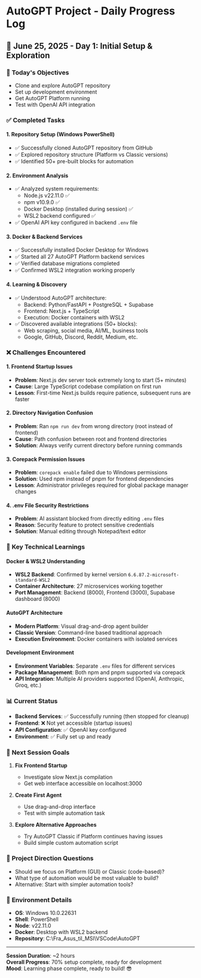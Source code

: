 # AutoGPT Project - Daily Progress Log

## 📅 June 25, 2025 - Day 1: Initial Setup & Exploration

### 🎯 **Today's Objectives**
- Clone and explore AutoGPT repository
- Set up development environment
- Get AutoGPT Platform running
- Test with OpenAI API integration

### ✅ **Completed Tasks**

#### **1. Repository Setup (Windows PowerShell)**
- ✅ Successfully cloned AutoGPT repository from GitHub
- ✅ Explored repository structure (Platform vs Classic versions)
- ✅ Identified 50+ pre-built blocks for automation

#### **2. Environment Analysis**
- ✅ Analyzed system requirements:
  - Node.js v22.11.0 ✅
  - npm v10.9.0 ✅
  - Docker Desktop (installed during session) ✅
  - WSL2 backend configured ✅
- ✅ OpenAI API key configured in backend `.env` file

#### **3. Docker & Backend Services**
- ✅ Successfully installed Docker Desktop for Windows
- ✅ Started all 27 AutoGPT Platform backend services
- ✅ Verified database migrations completed
- ✅ Confirmed WSL2 integration working properly

#### **4. Learning & Discovery**
- ✅ Understood AutoGPT architecture:
  - Backend: Python/FastAPI + PostgreSQL + Supabase
  - Frontend: Next.js + TypeScript
  - Execution: Docker containers with WSL2
- ✅ Discovered available integrations (50+ blocks):
  - Web scraping, social media, AI/ML, business tools
  - Google, GitHub, Discord, Reddit, Medium, etc.

### ❌ **Challenges Encountered**

#### **1. Frontend Startup Issues**
- **Problem**: Next.js dev server took extremely long to start (5+ minutes)
- **Cause**: Large TypeScript codebase compilation on first run
- **Lesson**: First-time Next.js builds require patience, subsequent runs are faster

#### **2. Directory Navigation Confusion**
- **Problem**: Ran `npm run dev` from wrong directory (root instead of frontend)
- **Cause**: Path confusion between root and frontend directories
- **Solution**: Always verify current directory before running commands

#### **3. Corepack Permission Issues**
- **Problem**: `corepack enable` failed due to Windows permissions
- **Solution**: Used npm instead of pnpm for frontend dependencies
- **Lesson**: Administrator privileges required for global package manager changes

#### **4. .env File Security Restrictions**
- **Problem**: AI assistant blocked from directly editing `.env` files
- **Reason**: Security feature to protect sensitive credentials
- **Solution**: Manual editing through Notepad/text editor

### 🧠 **Key Technical Learnings**

#### **Docker & WSL2 Understanding**
- **WSL2 Backend**: Confirmed by kernel version `6.6.87.2-microsoft-standard-WSL2`
- **Container Architecture**: 27 microservices working together
- **Port Management**: Backend (8000), Frontend (3000), Supabase dashboard (8000)

#### **AutoGPT Architecture**
- **Modern Platform**: Visual drag-and-drop agent builder
- **Classic Version**: Command-line based traditional approach
- **Execution Environment**: Docker containers with isolated services

#### **Development Environment**
- **Environment Variables**: Separate `.env` files for different services
- **Package Management**: Both npm and pnpm supported via corepack
- **API Integration**: Multiple AI providers supported (OpenAI, Anthropic, Groq, etc.)

### 📊 **Current Status**
- **Backend Services**: ✅ Successfully running (then stopped for cleanup)
- **Frontend**: ❌ Not yet accessible (startup issues)
- **API Configuration**: ✅ OpenAI key configured
- **Environment**: ✅ Fully set up and ready

### 🎯 **Next Session Goals**
1. **Fix Frontend Startup**
   - Investigate slow Next.js compilation
   - Get web interface accessible on localhost:3000
   
2. **Create First Agent**
   - Use drag-and-drop interface
   - Test with simple automation task
   
3. **Explore Alternative Approaches**
   - Try AutoGPT Classic if Platform continues having issues
   - Build simple custom automation script

### 💭 **Project Direction Questions**
- Should we focus on Platform (GUI) or Classic (code-based)?
- What type of automation would be most valuable to build?
- Alternative: Start with simpler automation tools?

### 🔧 **Environment Details**
- **OS**: Windows 10.0.22631
- **Shell**: PowerShell
- **Node**: v22.11.0
- **Docker**: Desktop with WSL2 backend
- **Repository**: C:\Fra_Asus_til_MSI\VSCode\AutoGPT

---
**Session Duration**: ~2 hours  
**Overall Progress**: 70% setup complete, ready for development  
**Mood**: Learning phase complete, ready to build! 😎 